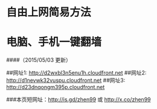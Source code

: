 # 自由上网简易方法 
# 电脑、手机一键翻墙
####（2015/05/03 更新）

##网址1: http://d2wxbl3n5enu1h.cloudfront.net
##网址2: http://d1nevwk32vuspu.cloudfront.net
##网址3: http://d23dnqongm395p.cloudfront.net

###本页短网址：http://is.gd/zhen99 或 http://x.co/zhen99
